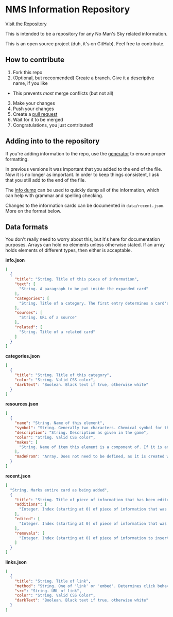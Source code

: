 # NMS Information Repository
[Visit the Repository](http://secretonline.github.io/NMS-Info)

This is intended to be a repository for any No Man's Sky related information.

This is an open source project (duh, it's on GitHub). Feel free to contribute.

## How to contribute
1. Fork this repo
2. (Optional, but reccomended) Create a branch. Give it a descriptive name, if you like
  * This prevents _most_ merge conflicts (but not all)
3. Make your changes
4. Push your changes
5. Create a [pull request](https://github.com/SecretOnline/NMS-Info/compare)
6. Wait for it to be merged
7. Congratulations, you just contributed!

## Adding into to the repository

If you're adding information to the repo, use the [generator](http://secretonline.github.io/NMS-Info/generator.html) to ensure proper formatting.

In previous versions it was important that you added to the end of the file. Now it is no longer as important. In order to keep things consistent, I ask that you still add to the end of the file.

The [info dump](http://secretonline.github.io/NMS-Info/infodump.html) can be used to quickly dump all of the information, which can help with grammar and spelling checking.

Changes to the information cards can be documented in `data/recent.json`. More on the format below.

## Data formats

You don't really need to worry about this, but it's here for documentation purposes. Arrays can hold no elements unless otherwise stated. If an array holds elements of different types, then either is acceptable.

**info.json**

``` JSON
[
  {
    "title": "String. Title of this piece of information",
    "text": [
      "String. A paragraph to be put inside the expanded card"
    ],
    "categories": [
      "String. Title of a category. The first entry determines a card's header background and text color"
    ],
    "sources": [
      "String. URL of a source"
    ],
    "related": [
      "String. Title of a related card"
    ]
  }
]
```

**categories.json**

``` JSON
[
  {
    "title": "String. Title of this category",
    "color": "String. Valid CSS color",
    "darkText": "Boolean. Black text if true, otherwise white"
  }
]
```

**resources.json**

``` JSON
[
  {
    "name": "String. Name of this element",
    "symbol": "String. Generally two characters. Chemical symbol for this element",
    "description": "String. Description as given in the game",
    "color": "String. Valid CSS color",
    "makes": [
      "String. Name of item this element is a component of. If it is another element, then this will link to that element"
    ],
    "madeFrom": "Array. Does not need to be defined, as it is created when the page loads"
  }
]
```

**recent.json**

``` JSON
[
  "String. Marks entire card as being added",
  {
    "title": "String. Title of piece of information that has been edited",
    "additions": [
      "Integer. Index (starting at 0) of piece of information that was added"
    ],
    "edited": [
      "Integer. Index (starting at 0) of piece of information that was edited"
    ],
    "removals": [
      "Integer. Index (starting at 0) of piece of information to insert a removal notice before"
    ]
  }
]
```

**links.json**

``` JSON
[
  {
    "title": "String. Title of link",
    "method": "String. One of 'link' or 'embed'. Determines click behaviour",
    "src": "String. URL of link",
    "color": "String. Valid CSS Color",
    "darkText": "Boolean. Black text if true, otherwise white"
  }
]
```
